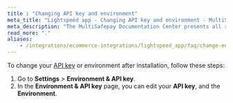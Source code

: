 ```yaml
---
title : "Changing API key and environment"
meta_title: "Lightspeed app - Changing API key and environment - MultiSafepay Docs"
meta_description: "The MultiSafepay Documentation Center presents all relevant information about our Plugins and API. You can also find support pages for payment methods, tools and general questions as well as the contact details of our Support and Integration Teams."
read_more: "."
aliases:
    - /integrations/ecommerce-integrations/lightspeed_app/faq/change-environment/
---
```


To change your [API key](/faq/general/multisafepay-glossary/#api-key) or environment after installation, follow these steps:

1. Go to **Settings** > **Environment & API key**.
2. In the **Environment & API key** page, you can edit your **API key**, and the **Environment**.
